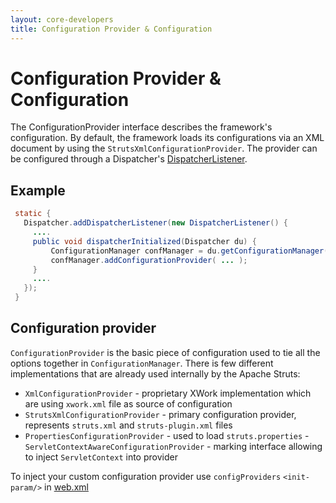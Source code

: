 ```yaml
---
layout: core-developers
title: Configuration Provider & Configuration
---
```


# Configuration Provider & Configuration

The ConfigurationProvider interface describes the framework's configuration. By default, the framework loads its 
configurations via an XML document by using the `StrutsXmlConfigurationProvider`. The provider can be configured 
through a Dispatcher's [DispatcherListener](dispatcher-listener).

## Example

```java
 static {
   Dispatcher.addDispatcherListener(new DispatcherListener() {
     ....
     public void dispatcherInitialized(Dispatcher du) {
         ConfigurationManager confManager = du.getConfigurationManager();
         confManager.addConfigurationProvider( ... );
     }
     ....
   });
 }
```

## Configuration provider

`ConfigurationProvider` is the basic piece of configuration used to tie all the options together in `ConfigurationManager`. 
There is few different implementations that are already used internally by the Apache Struts:

- `XmlConfigurationProvider` - proprietary XWork implementation which are using `xwork.xml` file as source of configuration
- `StrutsXmlConfigurationProvider` - primary configuration provider, represents `struts.xml` and `struts-plugin.xml` files
- `PropertiesConfigurationProvider` - used to load `struts.properties`
-`ServletContextAwareConfigurationProvider` - marking interface allowing to inject `ServletContext` into provider

To inject your custom configuration provider use `configProviders` `<init-param/>` in [web.xml](web-xml)
